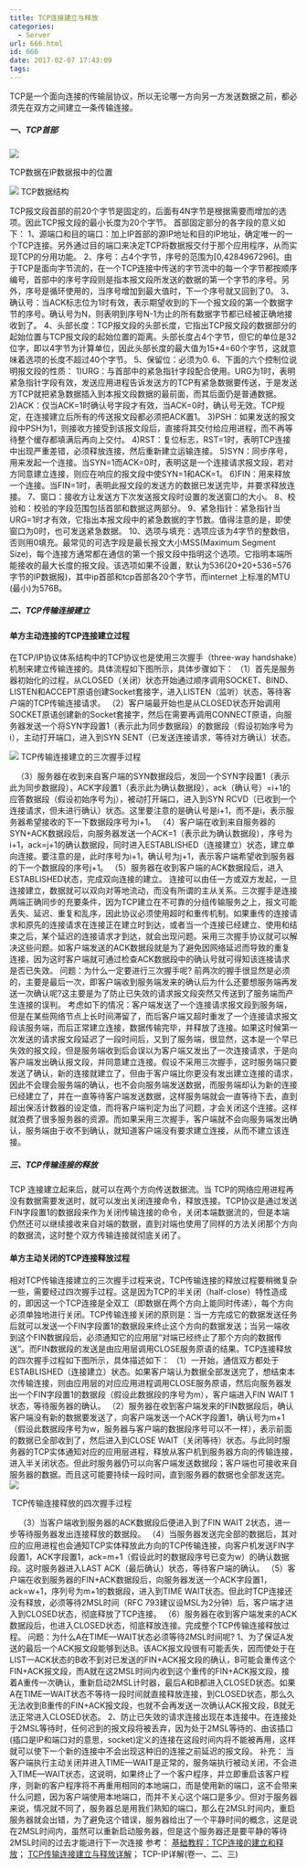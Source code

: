 ```yaml
---
title: TCP连接建立与释放
categories:
  - Server
url: 666.html
id: 666
date: 2017-02-07 17:43:09
tags:
---
```


TCP是一个面向连接的传输层协议，所以无论哪一方向另一方发送数据之前，都必须先在双方之间建立一条传输连接。

##### 一、TCP首部

![](http://www.le-more.com/wp-content/uploads/2017/02/ip_pack.png)

TCP数据在IP数据报中的位置

![](http://www.le-more.com/wp-content/uploads/2017/02/tcp_head.png) TCP数据结构

TCP报文段首部的前20个字节是固定的，后面有4N字节是根据需要而增加的选项。因此TCP报文段的最小长度为20个字节。 首部固定部分的各字段的意义如下： 1、源端口和目的端口：加上IP首部的源IP地址和目的IP地址，确定唯一的一个TCP连接。另外通过目的端口来决定TCP将数据报交付于那个应用程序，从而实现TCP的分用功能。 2、序号：占4个字节，序号的范围为\[0,4284967296\]。由于TCP是面向字节流的，在一个TCP连接中传送的字节流中的每一个字节都按顺序编号，首部中的序号字段则是指本报文段所发送的数据的第一个字节的序号。另外，序号是循环使用的，当序号增加到最大值时，下一个序号就又回到了0。 3、确认号：当ACK标志位为1时有效，表示期望收到的下一个报文段的第一个数据字节的序号。确认号为N，则表明到序号N-1为止的所有数据字节都已经被正确地接收到了。 4、头部长度：TCP报文段的头部长度，它指出TCP报文段的数据部分的起始位置与TCP报文段的起始位置的距离。头部长度占4个字节，但它的单位是32位字，即以4字节为计算单位，因此头部长度的最大值为15*4=60个字节，这就意味着选项的长度不超过40个字节。 5、保留位：必须为0. 6、下面的六个控制位说明报文段的性质： 1)URG：与首部中的紧急指针字段配合使用。URG为1时，表明紧急指针字段有效，发送应用进程告诉发送方的TCP有紧急数据要传送，于是发送方TCP就把紧急数据插入到本报文段数据的最前面，而其后面仍是普通数据。 2)ACK：仅当ACK=1时确认号字段才有效，当ACK=0时，确认号无效。TCP规定，在连接建立后所有的传送报文段都必须把ACK置1。 3)PSH：如果发送的报文段中PSH为1，则接收方接受到该报文段后，直接将其交付给应用进程，而不再等待整个缓存都填满后再向上交付。 4)RST：复位标志，RST=1时，表明TCP连接中出现严重差错，必须释放连接，然后重新建立运输连接。 5)SYN：同步序号，用来发起一个连接。当SYN=1而ACK=0时，表明这是一个连接请求报文段，若对方同意建立连接，则应在响应的报文段中使SYN=1和ACK=1。 6)FIN：用来释放一个连接。当FIN=1时，表明此报文段的发送方的数据已发送完毕，并要求释放连接。 7、窗口：接收方让发送方下次发送报文段时设置的发送窗口的大小。 8、校验和：校验的字段范围包括首部和数据这两部分。 9、紧急指针：紧急指针当URG=1时才有效，它指出本报文段中的紧急数据的字节数。值得注意的是，即使窗口为0时，也可发送紧急数据。 10、选项与填充：选项应该为4字节的整数倍，否则用0填充。最常见的可选字段是最长报文大小MSS(Maximum Segment Size)，每个连接方通常都在通信的第一个报文段中指明这个选项。它指明本端所能接收的最大长度的报文段。该选项如果不设置，默认为536(20+20+536=576字节的IP数据报)，其中ip首部和tcp首部各20个字节，而internet 上标准的MTU (最小)为576B。  

##### 二、TCP传输连接建立

#### 单方主动连接的TCP连接建立过程

在TCP/IP协议体系结构中的TCP协议也是使用三次握手（three-way handshake）机制来建立传输连接的。具体流程如下图所示，具体步骤如下： （1）首先是服务器初始化的过程，从CLOSED（关闭）状态开始通过顺序调用SOCKET、BIND、LISTEN和ACCEPT原语创建Socket套接字，进入LISTEN（监听）状态，等待客户端的TCP传输连接请求。 （2）客户端最开始也是从CLOSED状态开始调用SOCKET原语创建新的Socket套接字，然后在需要再调用CONNECT原语，向服务器发送一个将SYN字段置1（表示此为同步数据段）的数据段（假设初始序号为i），主动打开端口，进入到SYN SENT（已发送连接请求，等待对方确认）状态。

![](http://www.le-more.com/wp-content/uploads/2017/02/three_way_handle.png) TCP传输连接建立的三次握手过程

   （3）服务器在收到来自客户端的SYN数据段后，发回一个SYN字段置1（表示此为同步数据段），ACK字段置1（表示此为确认数据段），ack（确认号）=i+1的应答数据段（假设初始序号为j），被动打开端口，进入到SYN RCVD（已收到一个连接请求，但未进行确认）状态。这里要注意的是确认号是i+1，而不是i，表示服务器希望接收的下一下数据段序号为i+1。 （4）客户端在收到来自服务器的SYN+ACK数据段后，向服务器发送一个ACK=1（表示此为确认数据段），序号为i+1，ack=j+1的确认数据段，同时进入ESTABLISHED（连接建立）状态，建立单向连接。要注意的是，此时序号为i+1，确认号为j+1，表示客户端希望收到服务器的下一个数据段的序号j+1。 （5）服务器在收到客户端的ACK数据段后，进入ESTABLISHED状态，完成双向连接的建立。 连接可以由任一方或双方发起，一旦连接建立，数据就可以双向对等地流动，而没有所谓的主从关系。三次握手是连接两端正确同步的充要条件，因为TCP建立在不可靠的分组传输服务之上，报文可能丢失、延迟、重复和乱序，因此协议必须使用超时和重传机制。如果重传的连接请求和原先的连接请求在连接正在建立时到达，或者当一个连接已经建立、使用和结束之后，某个延迟的连接请求才到达，就会出现问题。采用三次握手协议就可以解决这些问题。如客户端发送的ACK数据段就是为了避免因网络延迟而导致的重复连接，因为这时客户端就可通过检查ACK数据段中的确认号就可得知该连接请求是否已失效。 问题：为什么一定要进行三次握手呢? 前两次的握手很显然是必须的，主要是最后一次，即客户端收到服务端发来的确认后为什么还要想服务端再发送一次确认呢?这主要是为了防止已失效的请求报文段突然又传送到了服务端而产生连接的误判。 考虑如下的情况：客户端发送了一个连接请求报文段到服务端，但是在某些网络节点上长时间滞留了，而后客户端又超时重发了一个连接请求报文段该服务端，而后正常建立连接，数据传输完毕，并释放了连接。如果这时候第一次发送的请求报文段延迟了一段时间后，又到了服务端，很显然，这本是一个早已失效的报文段，但是服务端收到后会误以为客户端又发出了一次连接请求，于是向客户端发出确认报文段，并同意建立连接。假设不采用三次握手，这时服务端只要发送了确认，新的连接就建立了，但由于客户端比你更没有发出建立连接的请求，因此不会理会服务端的确认，也不会向服务端发送数据，而服务端却认为新的连接已经建立了，并在一直等待客户端发送数据，这样服务端就会一直等待下去，直到超出保活计数器的设定值，而将客户端判定为出了问题，才会关闭这个连接。这样就浪费了很多服务器的资源。而如果采用三次握手，客户端就不会向服务端发出确认，服务端由于收不到确认，就知道客户端没有要求建立连接，从而不建立该连接。

##### 三、TCP传输连接的释放

TCP 连接建立起来后，就可以在两个方向传送数据流。当 TCP的网络应用进程再没有数据需要发送时，就可以发出关闭连接命令，释放连接。TCP协议是通过发送FIN字段置1的数据段来作为关闭传输连接的命令，关闭本端数据流的，但是本端仍然还可以继续接收来自对端的数据，直到对端也使用了同样的方法关闭那个方向的数据流，这时整个双方传输连接就彻底关闭了。

#### 单方主动关闭的TCP连接释放过程

相对TCP传输连接建立的三次握手过程来说，TCP传输连接的释放过程要稍微复杂一些，需要经过四次握手过程。这是因为TCP的半关闭（half-close）特性造成的，即因这一个TCP连接是全双工（即数据在两个方向上能同时传递），每个方向必须单独地进行关闭。TCP传输连接关闭的原则是：当一方完成它的数据发送任务后就可以发送一个FIN字段置1的数据段来终止这个方向的数据发送；当另一端收到这个FIN数据段后，必须通知它的应用层“对端已经终止了那个方向的数据传送”。而FIN数据段的发送是由应用层调用CLOSE服务原语的结果。TCP连接释放的四次握手过程如下图所示，具体描述如下： （1）一开始，通信双方都处于ESTABLISHED（连接建立）状态。如果客户端认为数据全部发送完了，想结束本次传输连接，则由应用层的对应应用进程调用CLOSE服务原语，然后向服务器发出一个FIN字段置1的数据段（假设此数据段的序号为m），客户端进入FIN WAIT 1状态，等待服务器的确认。 （2）服务器在收到客户端发来的FIN数据段后，确认客户端没有新的数据要发送了，向客户端发送一个ACK字段置1，确认号为m+1（假设此数据段序号为w，服务器与客户端的数据段序号可以不一样），表示前面的数据已全部收到了，然后进入到CLOSE WAIT（关闭等待）状态。与此同时服务器的TCP实体通知对应的应用层进程，释放从客户机到服务器方向的传输连接，进入半关闭状态。但此时服务器仍可以向客户端发送数据段；客户端也可接收来自服务器的数据。而且这可能要持续一段时间，直到服务器的数据也全部发送完。 ![](http://www.le-more.com/wp-content/uploads/2017/02/four_way_handle.png)

 TCP传输连接释放的四次握手过程

    （3）当客户端收到服务器的ACK数据段后便进入到了FIN WAIT 2状态，进一步等待服务器发出连接释放的数据段。 （4）当服务器发送完全部的数据后，其对应的应用进程也会通知TCP实体释放此方向的TCP传输连接，向客户机发送FIN字段置1，ACK字段置1，ack=m+1（假设此时的数据段序号已变为w）的确认数据段。这时服务器进入LAST ACK（最后确认）状态，等待客户端的确认。 （5）客户端在收到服务器的FIN+ACK数据段后，向服务器发送一个ACK字段置1，ack=w+1，序列号为m+1的数据段，进入到TIME WAIT状态。但此时TCP连接还没有释放，必须等待2MSL时间（RFC 793建议设MSL为2分钟）后，客户端才进入到CLOSED状态，彻底释放了TCP连接。 （6）服务器在收到客户端发来的ACK数据段后，也进入CLOSED状态，彻底释放连接。完成整个TCP传输连接释放过程。 问题：为什么A在TIME—WAIT状态必须等待2MSL时间呢? 1、为了保证A发送的最后一个ACK报文段能够到达B。该ACK报文段很有可能丢失，因而使处于在LIST—ACK状态的B收不到对已发送的FIN+ACK报文段的确认，B可能会重传这个FIN+ACK报文段，而A就在这2MSL时间内收到这个重传的FIN+ACK报文段，接着A重传一次确认，重新启动2MSL计时器，最后A和B都进入CLOSED状态。如果A在TIME—WAIT状态不等待一段时间就直接释放连接，到CLOSED状态，那么久无法收到B重传的FIN+ACK报文段，也就不会再发送一次确认ACK报文段，B就无法正常进入CLOSED状态。 2、防止已失效的请求连接出现在本连接中。在连接处于2MSL等待时，任何迟到的报文段将被丢弃，因为处于2MSL等待的、由该插口(插口是IP和端口对的意思，socket)定义的连接在这段时间内将不能被再用，这样就可以使下一个新的连接中不会出现这种旧的连接之前延迟的报文段。 补充： 当客户端执行主动关闭并进入TIME—WAIT是正常的，服务端执行被动关闭，不会进入TIME—WAIT状态，这说明，如果终止了一个客户程序，并立即重启该客户程序，则新的客户程序将不再重用相同的本地端口，而是使用新的端口，这不会带来什么问题，因为客户端使用本地端口，而并不关心这个端口是多少。但对于服务器来说，情况就不同了，服务器总是用我们熟知的端口，那么在2MSL时间内，重启服务器就会出错，为了避免这个错误，服务器给出了一个平静时间的概念，这是说在2MSL时间内，虽然可以重新启动服务器，但是这个服务器还是要平静的等待2MSL时间的过去才能进行下一次连接 参考： [基础教程：TCP连接的建立和释放](http://network.chinabyte.com/229/13310229.shtml)； [TCP传输连接建立与释放详解](http://www.cnblogs.com/suncoolcat/p/3320148.html)； TCP-IP详解(卷一、二、三)